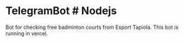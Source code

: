 # TelegramBot # Nodejs

Bot for checking free badminton courts from Esport Tapiola. This bot is running in vercel.
